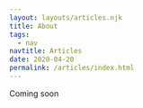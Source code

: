 ```yaml
---
layout: layouts/articles.njk
title: About
tags:
  - nav
navtitle: Articles
date: 2020-04-20
permalink: /articles/index.html
---
```


Coming soon